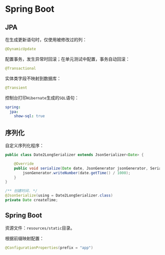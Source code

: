 # Spring Boot

## JPA

在生成更新语句时，仅使用被修改过的列：

```java
@DynamicUpdate
```

配置事务，发生异常时回滚；在单元测试中配置，事务自动回滚：

```java
@Transactional
```

实体类字段不映射到数据库：

```java
@Transient
```

控制台打印`Hibernate`生成的`SQL`语句：

```yml
spring:
  jpa:
    show-sql: true
```

## 序列化

自定义序列化程序：

```java
public class Date2LongSerializer extends JsonSerializer<Date> {

    @Override
    public void serialize(Date date, JsonGenerator jsonGenerator, SerializerProvider serializerProvider) throws IOException, JsonProcessingException {
        jsonGenerator.writeNumber(date.getTime() / 1000);
    }
}
```

```java
/** 创建时间. */
@JsonSerialize(using = Date2LongSerializer.class)
private Date createTime;
```

## Spring Boot

资源文件：`resources/static`目录。

根据前缀映射配置：

```java
@ConfigurationProperties(prefix = "app")
```